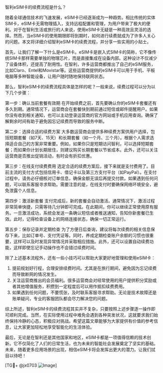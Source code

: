 智利eSIM卡的续费流程是什么？

随着全球通信技术的飞速发展，eSIM卡已经逐渐成为一种趋势。相比传统的实体SIM卡，eSIM卡无需物理插入，支持远程配置和管理，为用户带来了极大的便利。对于在智利生活或旅行的人来说，使用eSIM卡无疑是一种高效且灵活的选择。然而，当eSIM卡的使用期限即将到期时，如何进行续费就成为了许多人关心的问题。本文将详细介绍智利eSIM卡的续费流程，并分享一些实用的小贴士。

首先，让我们了解一下什么是eSIM卡。eSIM卡是嵌入式SIM卡的简称，它不像传统SIM卡那样需要单独的物理芯片，而是直接集成在设备内部。这种设计不仅减少了设备体积，还提高了耐用性。在智利，许多运营商都推出了自己的eSIM服务，比如Claro、Entel和Movistar等。这些运营商提供的eSIM卡可以用于手机、平板电脑等多种智能设备，让用户随时随地保持联网状态。

那么，智利eSIM卡的续费流程具体是怎样的呢？一般来说，续费过程可以分为以下几个步骤：

第一步：确认当前套餐有效期
在开始续费之前，首先要确认你的eSIM卡套餐还有多久到期。通常情况下，运营商会在套餐快到期前通过短信或邮件提醒用户。如果你没有收到相关通知，也可以主动登录运营商的官方网站或手机应用查询。确保了解剩余时间有助于避免因忘记续费而导致的服务中断。

第二步：选择合适的续费方案
大多数运营商会提供多种续费方案供用户选择，包括短期套餐（如7天、15天）和长期套餐（如一个月、三个月）。根据个人需求选择适合自己的方案非常重要。例如，如果你只是短期访问智利，可以选择短期套餐；而如果你计划长期居住，则建议购买长期套餐以节省成本。此外，还可以关注运营商是否推出促销活动，有时会有折扣优惠。

第三步：在线支付续费费用
选定合适的续费方案后，接下来就是支付费用了。目前主流的支付方式包括信用卡、借记卡以及第三方支付平台（如PayPal）。在支付过程中，请务必仔细核对订单信息，确保金额无误后再提交付款。如果遇到任何问题，可以联系客服寻求帮助。需要注意的是，在线支付时要确保网络环境安全，避免泄露个人信息。

第四步：激活新套餐
支付完成后，新的套餐会自动激活。通常情况下，激活过程非常简单快捷，只需等待几分钟即可完成。在此期间，你可以继续正常使用原有服务。一旦激活成功，系统会发送一条确认短信或者推送通知，告知你新套餐已生效。此时，记得检查设备上的网络连接状态，确保一切正常运行。

第五步：保存记录并定期检查
为了方便日后查询，建议将每次续费的相关信息保存下来，比如订单号、支付凭证等。同时，养成定期检查账户余额的习惯也很重要，这样可以及时发现异常情况并采取相应措施。此外，还可以设置自动续费功能，这样即使忘记手动操作也不会错过续费时间。

除了上述基本流程外，还有一些小技巧可以帮助大家更好地管理和使用eSIM卡：

1. 提前规划好行程，合理安排续费时间。尤其是在旅行期间，避免因为忘记续费而导致断网的情况发生。
2. 关注运营商推出的会员福利。很多运营商会对经常使用的用户提供积分奖励或者其他增值服务，积攒到一定程度后可以用作抵扣续费费用。
3. 如果遇到任何问题，不要慌张，及时联系客服寻求帮助。无论是技术故障还是账单疑问，专业的客服团队都会尽力解决您的问题。

综上所述，智利eSIM卡的续费流程其实并不复杂，只要按照上述步骤逐一操作即可顺利完成。当然，在实际使用过程中难免会遇到各种突发状况，这就要求我们始终保持冷静的心态，积极应对挑战。希望这篇文章能够为大家提供有价值的参考信息，让大家更加轻松地享受智能化的生活体验。

最后，无论是在智利还是其他国家和地区，eSIM卡都是一项值得信赖的技术创新。它不仅简化了人们的日常生活，也为未来的智能社会发展奠定了坚实的基础。未来，随着更多应用场景的出现，相信eSIM卡将会发挥出更大的潜力。让我们拭目以待吧！

[TG💪+ @jx0703 ![Image](https://github.com/user-attachments/assets/dbca1d08-cadb-493c-b0ec-ad6f7a83f270)]